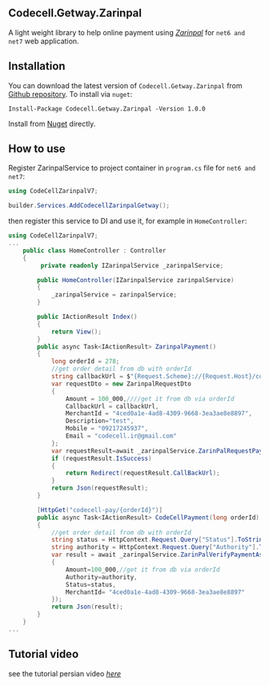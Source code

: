 ## Codecell.Getway.Zarinpal
A light weight library to help online payment using *[Zarinpal](https://www.zarinpal.com)* for `net6 and net7` web application.

## Installation
You can download the latest version of `Codecell.Getway.Zarinpal` from [Github repository](https://github.com/hrsh/Msh.Zarinpal.Api).
To install via `nuget`:
```
Install-Package Codecell.Getway.Zarinpal -Version 1.0.0
```
Install from [Nuget](https://www.nuget.org/packages/Codecell.Getway.Zarinpal/) directly.

## How to use
Register ZarinpalService to project container in `program.cs` file for `net6 and net7`:
``` C#
using CodeCellZarinpalV7;

builder.Services.AddCodecellZarinpalGetway();
```

then register this service to DI and use it, for example in `HomeController`:
``` C#
using CodeCellZarinpalV7;
...
    public class HomeController : Controller
    {
         private readonly IZarinpalService _zarinpalService;

        public HomeController(IZarinpalService zarinpalService)
        {
            _zarinpalService = zarinpalService;
        }

        public IActionResult Index()
        {
            return View();
        }
        public async Task<IActionResult> ZarinpalPayment()
        {
            long orderId = 278;
            //get order detail from db with orderId
            string callbackUrl = $"{Request.Scheme}://{Request.Host}/codecell-pay/{orderId}";
            var requestDto = new ZarinpalRequestDto
            {
                Amount = 100_000,////get it from db via orderId
                CallbackUrl = callbackUrl,
                MerchantId = "4ced0a1e-4ad8-4309-9668-3ea3ae8e8897",
                Description="test",
                Mobile = "09217245937",
                Email = "codecell.ir@gmail.com"
            };
            var requestResult=await _zarinpalService.ZarinPalRequestPaymentAsync(requestDto);
            if (requestResult.IsSuccess)
            {
                return Redirect(requestResult.CallBackUrl);
            }
            return Json(requestResult);
        }

        [HttpGet("codecell-pay/{orderId}")]
        public async Task<IActionResult> CodeCellPayment(long orderId)
        {
            //get order detail from db with orderId
            string status = HttpContext.Request.Query["Status"].ToString();
            string authority = HttpContext.Request.Query["Authority"].ToString();
            var result = await _zarinpalService.ZarinPalVerifyPaymentAsync(new ZarinpalVerifyDto
            {
                Amount=100_000,//get it from db via orderId
                Authority=authority,
                Status=status,
                MerchantId= "4ced0a1e-4ad8-4309-9668-3ea3ae8e8897"
            });
            return Json(result);
        }
    }
...
```

## Tutorial video
see the tutorial persian video *[here](https://codecell.ir)* 